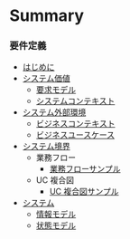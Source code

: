 # Summary

### 要件定義

- [はじめに](README.md)
- [システム価値](システム価値/README.md)
  - [要求モデル](システム価値/README.md#要求モデル)
  - [システムコンテキスト](システム価値/README.md#システムコンテキスト)
- [システム外部環境](システム外部環境/README.md)
  - [ビジネスコンテキスト](システム外部環境/README.md#ビジネスコンテキスト)
  - [ビジネスユースケース](システム外部環境/README.md#ビジネスユースケース)
- [システム境界](システム境界/README.md)
  - 業務フロー
    - [業務フローサンプル](システム境界/業務フロー/業務フローサンプル.md)
  - UC 複合図
    - [UC 複合図サンプル](システム境界/UC複合図/UC複合図サンプル.md)
- [システム](システム/README.md)
  - [情報モデル](システム/README.md#情報モデル)
  - [状態モデル](システム/README.md#状態モデル)
